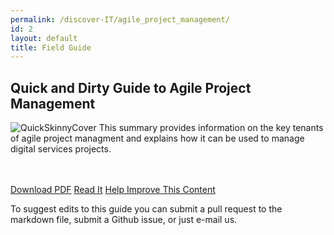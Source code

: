 ```yaml
---
permalink: /discover-IT/agile_project_management/
id: 2
layout: default
title: Field Guide
---
```


## Quick and Dirty Guide to Agile Project Management

![ QuickSkinnyCover](https://github.com/usds/techfar-hub/blob/master/assets/img/QuickSkinnyCover.jpg)
This summary provides information on the key tenants of agile project managment and explains how it can be used to manage digital services projects.

<br/>  <br/>
<a class="usa-button" type="button" href="https://techfarhub.cio.gov/assets/files/Quick%20and%20Dirty%20Skinny%20on%20Agile%20Software%20Development-I2.pdf">Download PDF</a>  <a class="usa-button" type="button" href="https://github.com/usds/techfar-hub/blob/master/docs/Quick-and-Dirty-Skinny-on-Agile-Software-Development.md">Read It</a>  <a class="usa-button" type="button" target="blank" href="https://github.com/usds/techfar-hub/blob/master/README.md">Help Improve This Content</a>

To suggest edits to this guide you can submit a pull request to the markdown file, submit a Github issue, or just e-mail us.

<style> img[alt=QuickSkinnyCover] {
  max-width:  250px;
  max-height: 250px;
  float: left;
  margin: 0px 15px 15px 0px;
  } </style>

